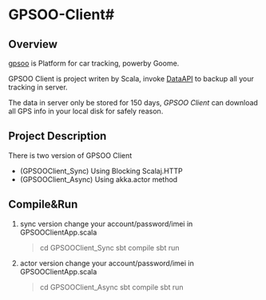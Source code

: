 # GPSOO-Client#

## Overview ##

[gpsoo](www.gpsoo.net) is Platform for car tracking, powerby Goome.
  
GPSOO Client is project writen by Scala, invoke [DataAPI](http://www.gpsoo.net/open/v1.0/dataApi.html) to backup all your tracking in server.

The data in server only be stored for 150 days, *GPSOO Client* can download all GPS info in your local disk for safely reason.

## Project Description ##

There is two version of GPSOO Client
* (GPSOOClient_Sync) Using Blocking Scalaj.HTTP
* (GPSOOClient_Async) Using akka.actor method

## Compile&Run ##
1. sync version
    change your account/password/imei in GPSOOClientApp.scala
    >cd GPSOOClient_Sync
    >sbt compile
    >sbt run
2. actor version
    change your account/password/imei in GPSOOClientApp.scala
    >cd GPSOOClient_Async
    >sbt compile
    >sbt run   
   




